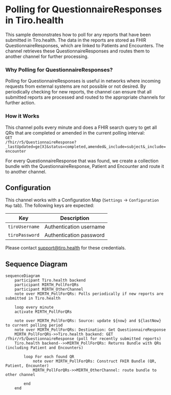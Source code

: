 # Polling for QuestionnaireResponses in Tiro.health

This sample demonstrates how to poll for any reports that have been submitted in Tiro.health. The data in the reports are stored as FHIR QuestionnaireResponses, which are linked to Patients and Encounters. The channel retrieves these QuestionnaireResponses and routes them to another channel for further processing.

### Why Polling for QuestionnaireResponses?
Polling for QuestionnaireResponses is useful in networks where incoming requests from external systems are not possible or not desired. By periodically checking for new reports, the channel can ensure that all submitted reports are processed and routed to the appropriate channels for further action.

### How it Works
This channel polls every minute and does a FHIR search query to get all QRs that are completed or amended in the current polling interval:<br>
<code>GET /fhir/r5/QuestionnaireResponse?_lastUpdated=ge[X]&status=completed,amended&_include=subject&_include=encounter</code>

For every QuestionnaireResponse that was found, we create a collection bundle with the QuestionnaireResponse, Patient and Encounter and route it to another channel.

## Configuration
This channel works with a Configuration Map (`Settings` → `Configuration Map` tab). The following keys are expected:

| Key                 | Description                                                                 |
|---------------------|-----------------------------------------------------------------------------|
| `tiroUsername`      | Authentication username |
| `tiroPassword`      | Authentication password |

Please contact [support@tiro.health](mailto:support@tiro.health) for these credentials.

## Sequence Diagram
```mermaid
sequenceDiagram
    participant Tiro.health backend
    participant MIRTH_PollForQRs
    participant MIRTH_OtherChannel
    note over MIRTH_PollForQRs: Polls periodically if new reports are submitted in Tiro.health

    loop every minute
    activate MIRTH_PollForQRs

    note over MIRTH_PollForQRs: Source: update ${now} and ${lastNow} to current polling period
    note over MIRTH_PollForQRs: Destination: Get QuestionnaireResponse
    MIRTH_PollForQRs->>Tiro.health backend: GET /fhir/r5/QuestionnaireResponse (poll for recently submitted reports)
    Tiro.health backend-->>MIRTH_PollForQRs: Returns Bundle with QRs (including Patient and Encounters)

        loop For each found QR
            note over MIRTH_PollForQRs: Construct FHIR Bundle (QR, Patient, Encounter)
            MIRTH_PollForQRs->>MIRTH_OtherChannel: route bundle to other channel

        end
    end
```
